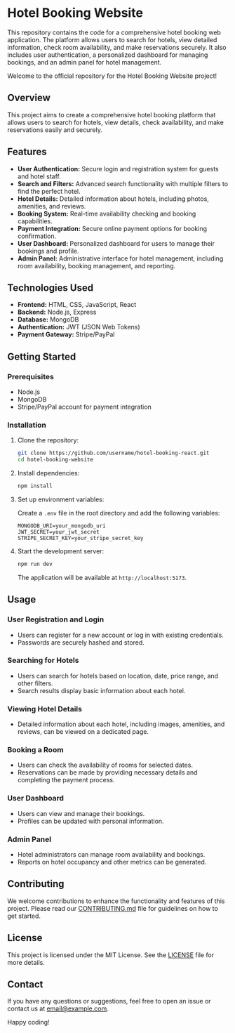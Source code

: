 # Hotel Booking Website

This repository contains the code for a comprehensive hotel booking web application. The platform allows users to search for hotels, view detailed information, check room availability, and make reservations securely. It also includes user authentication, a personalized dashboard for managing bookings, and an admin panel for hotel management.

Welcome to the official repository for the Hotel Booking Website project!

## Overview

This project aims to create a comprehensive hotel booking platform that allows users to search for hotels, view details, check availability, and make reservations easily and securely.

## Features

- **User Authentication:** Secure login and registration system for guests and hotel staff.
- **Search and Filters:** Advanced search functionality with multiple filters to find the perfect hotel.
- **Hotel Details:** Detailed information about hotels, including photos, amenities, and reviews.
- **Booking System:** Real-time availability checking and booking capabilities.
- **Payment Integration:** Secure online payment options for booking confirmation.
- **User Dashboard:** Personalized dashboard for users to manage their bookings and profile.
- **Admin Panel:** Administrative interface for hotel management, including room availability, booking management, and reporting.

## Technologies Used

- **Frontend:** HTML, CSS, JavaScript, React
- **Backend:** Node.js, Express
- **Database:** MongoDB
- **Authentication:** JWT (JSON Web Tokens)
- **Payment Gateway:** Stripe/PayPal

## Getting Started

### Prerequisites

- Node.js
- MongoDB
- Stripe/PayPal account for payment integration

### Installation

1. Clone the repository:

    ```bash
    git clone https://github.com/username/hotel-booking-react.git
    cd hotel-booking-website
    ```

2. Install dependencies:

    ```bash
    npm install
    ```

3. Set up environment variables:

    Create a `.env` file in the root directory and add the following variables:

    ```env
    MONGODB_URI=your_mongodb_uri
    JWT_SECRET=your_jwt_secret
    STRIPE_SECRET_KEY=your_stripe_secret_key
    ```

4. Start the development server:

    ```bash
    npm run dev
    ```

    The application will be available at `http://localhost:5173`.

## Usage

### User Registration and Login

- Users can register for a new account or log in with existing credentials.
- Passwords are securely hashed and stored.

### Searching for Hotels

- Users can search for hotels based on location, date, price range, and other filters.
- Search results display basic information about each hotel.

### Viewing Hotel Details

- Detailed information about each hotel, including images, amenities, and reviews, can be viewed on a dedicated page.

### Booking a Room

- Users can check the availability of rooms for selected dates.
- Reservations can be made by providing necessary details and completing the payment process.

### User Dashboard

- Users can view and manage their bookings.
- Profiles can be updated with personal information.

### Admin Panel

- Hotel administrators can manage room availability and bookings.
- Reports on hotel occupancy and other metrics can be generated.

## Contributing

We welcome contributions to enhance the functionality and features of this project. Please read our [CONTRIBUTING.md](CONTRIBUTING.md) file for guidelines on how to get started.

## License

This project is licensed under the MIT License. See the [LICENSE](LICENSE) file for more details.

## Contact

If you have any questions or suggestions, feel free to open an issue or contact us at [email@example.com](mailto:hibbanrahmanhyt@gmail.com).

Happy coding!
